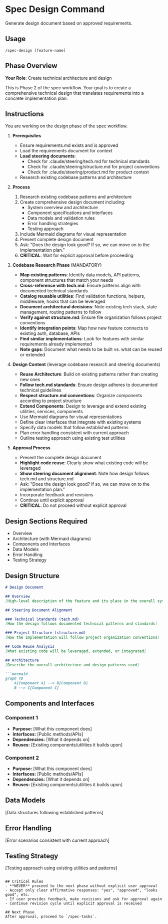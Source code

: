 # Spec Design Command

Generate design document based on approved requirements.

## Usage
```
/spec-design [feature-name]
```

## Phase Overview
**Your Role**: Create technical architecture and design

This is Phase 2 of the spec workflow. Your goal is to create a comprehensive technical design that translates requirements into a concrete implementation plan.

## Instructions
You are working on the design phase of the spec workflow.

1. **Prerequisites**
   - Ensure requirements.md exists and is approved
   - Load the requirements document for context
   - **Load steering documents**: 
     - Check for .claude/steering/tech.md for technical standards
     - Check for .claude/steering/structure.md for project conventions
     - Check for .claude/steering/product.md for product context
   - Research existing codebase patterns and architecture

2. **Process**
   1. Research existing codebase patterns and architecture
   2. Create comprehensive design document including:
      - System overview and architecture
      - Component specifications and interfaces
      - Data models and validation rules
      - Error handling strategies
      - Testing approach
   3. Include Mermaid diagrams for visual representation
   4. Present complete design document
   5. Ask: "Does the design look good? If so, we can move on to the implementation plan."
   6. **CRITICAL**: Wait for explicit approval before proceeding

3. **Codebase Research Phase** (MANDATORY)
   - **Map existing patterns**: Identify data models, API patterns, component structures that match your needs
   - **Cross-reference with tech.md**: Ensure patterns align with documented technical standards
   - **Catalog reusable utilities**: Find validation functions, helpers, middleware, hooks that can be leveraged
   - **Document architectural decisions**: Note existing tech stack, state management, routing patterns to follow
   - **Verify against structure.md**: Ensure file organization follows project conventions
   - **Identify integration points**: Map how new feature connects to existing auth, database, APIs
   - **Find similar implementations**: Look for features with similar requirements already implemented
   - **Note gaps**: Document what needs to be built vs. what can be reused or extended

4. **Design Content** (leverage codebase research and steering documents)
   - **Reuse Architecture**: Build on existing patterns rather than creating new ones
   - **Follow tech.md standards**: Ensure design adheres to documented technical guidelines
   - **Respect structure.md conventions**: Organize components according to project structure
   - **Extend Components**: Design to leverage and extend existing utilities, services, components
   - Use Mermaid diagrams for visual representations
   - Define clear interfaces that integrate with existing systems
   - Specify data models that follow established patterns
   - Plan error handling consistent with current approach
   - Outline testing approach using existing test utilities

5. **Approval Process**
   - Present the complete design document
   - **Highlight code reuse**: Clearly show what existing code will be leveraged
   - **Show steering document alignment**: Note how design follows tech.md and structure.md
   - Ask: "Does the design look good? If so, we can move on to the implementation plan."
   - Incorporate feedback and revisions
   - Continue until explicit approval
   - **CRITICAL**: Do not proceed without explicit approval

## Design Sections Required
- Overview
- Architecture (with Mermaid diagrams)
- Components and Interfaces
- Data Models
- Error Handling
- Testing Strategy

## Design Structure
```markdown
# Design Document

## Overview
[High-level description of the feature and its place in the overall system]

## Steering Document Alignment

### Technical Standards (tech.md)
[How the design follows documented technical patterns and standards]

### Project Structure (structure.md)
[How the implementation will follow project organization conventions]

## Code Reuse Analysis
[What existing code will be leveraged, extended, or integrated]

## Architecture
[Describe the overall architecture and design patterns used]

```mermaid
graph TD
    A[Component A] --> B[Component B]
    B --> C[Component C]
```

## Components and Interfaces

### Component 1
- **Purpose:** [What this component does]
- **Interfaces:** [Public methods/APIs]
- **Dependencies:** [What it depends on]
- **Reuses:** [Existing components/utilities it builds upon]

### Component 2
- **Purpose:** [What this component does]
- **Interfaces:** [Public methods/APIs]
- **Dependencies:** [What it depends on]
- **Reuses:** [Existing components/utilities it builds upon]

## Data Models
[Data structures following established patterns]

## Error Handling
[Error scenarios consistent with current approach]

## Testing Strategy
[Testing approach using existing utilities and patterns]
```

## Critical Rules
- **NEVER** proceed to the next phase without explicit user approval
- Accept only clear affirmative responses: "yes", "approved", "looks good", etc.
- If user provides feedback, make revisions and ask for approval again
- Continue revision cycle until explicit approval is received

## Next Phase
After approval, proceed to `/spec-tasks`.
